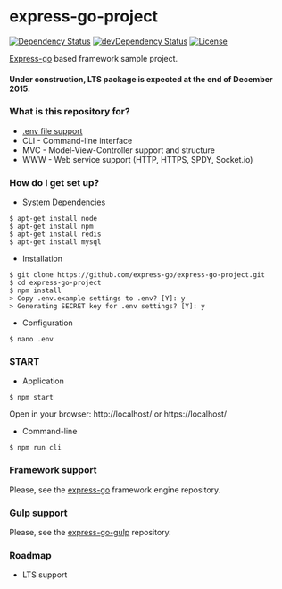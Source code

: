 # express-go-project #
[![Dependency Status](https://img.shields.io/david/express-go/express-go-project.svg?label=deps)](https://david-dm.org/express-go/express-go-project)
[![devDependency Status](https://img.shields.io/david/dev/express-go/express-go-project.svg?label=devDeps)](https://david-dm.org/express-go/express-go-project#info=devDependencies)
[![License](http://img.shields.io/badge/license-MIT-brightgreen.svg)](https://tldrlegal.com/license/mit-license)

[Express-go](https://github.com/express-go/express-go/) based framework sample project.

#### Under construction, LTS package is expected at the end of December 2015. ####

### What is this repository for? ###
* [.env file support](https://www.npmjs.com/package/dotenv)
* CLI - Command-line interface
* MVC - Model-View-Controller support and structure
* WWW - Web service support (HTTP, HTTPS, SPDY, Socket.io)


### How do I get set up? ###
* System Dependencies

```
$ apt-get install node
$ apt-get install npm
$ apt-get install redis
$ apt-get install mysql
```

* Installation

```
$ git clone https://github.com/express-go/express-go-project.git
$ cd express-go-project
$ npm install
> Copy .env.example settings to .env? [Y]: y
> Generating SECRET key for .env settings? [Y]: y
```

* Configuration

```
$ nano .env
```

### START ###
* Application

```
$ npm start
```

Open in your browser:
http://localhost/ or https://localhost/


* Command-line

```
$ npm run cli
```


### Framework support ###
Please, see the [express-go](https://github.com/express-go/express-go/) framework engine repository.


### Gulp support ###
Please, see the [express-go-gulp](https://github.com/express-go/express-go-gulp/) repository.


### Roadmap ###
* LTS support
